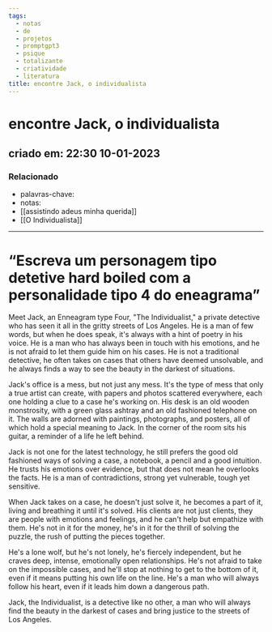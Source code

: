 ```yaml
---
tags:
  - notas
  - de
  - projetos
  - promptgpt3
  - psique
  - totalizante
  - criatividade
  - literatura
title: encontre Jack, o individualista
---
```


# encontre Jack, o individualista

## criado em: 22:30 10-01-2023

### Relacionado

- palavras-chave: 
- notas: 
- [[assistindo adeus minha querida]]
- [[O Individualista]]
---

# “Escreva um personagem tipo detetive hard boiled com a personalidade tipo 4 do eneagrama”

Meet Jack, an Enneagram type Four, "The Individualist," a private detective who has seen it all in the gritty streets of Los Angeles. He is a man of few words, but when he does speak, it's always with a hint of poetry in his voice. He is a man who has always been in touch with his emotions, and he is not afraid to let them guide him on his cases. He is not a traditional detective, he often takes on cases that others have deemed unsolvable, and he always finds a way to see the beauty in the darkest of situations.

Jack's office is a mess, but not just any mess. It's the type of mess that only a true artist can create, with papers and photos scattered everywhere, each one holding a clue to a case he's working on. His desk is an old wooden monstrosity, with a green glass ashtray and an old fashioned telephone on it. The walls are adorned with paintings, photographs, and posters, all of which hold a special meaning to Jack. In the corner of the room sits his guitar, a reminder of a life he left behind.

Jack is not one for the latest technology, he still prefers the good old fashioned ways of solving a case, a notebook, a pencil and a good intuition. He trusts his emotions over evidence, but that does not mean he overlooks the facts. He is a man of contradictions, strong yet vulnerable, tough yet sensitive.

When Jack takes on a case, he doesn't just solve it, he becomes a part of it, living and breathing it until it's solved. His clients are not just clients, they are people with emotions and feelings, and he can't help but empathize with them. He's not in it for the money, he's in it for the thrill of solving the puzzle, the rush of putting the pieces together.

He's a lone wolf, but he's not lonely, he's fiercely independent, but he craves deep, intense, emotionally open relationships. He's not afraid to take on the impossible cases, and he'll stop at nothing to get to the bottom of it, even if it means putting his own life on the line. He's a man who will always follow his heart, even if it leads him down a dangerous path.

Jack, the Individualist, is a detective like no other, a man who will always find the beauty in the darkest of cases and bring justice to the streets of Los Angeles.
